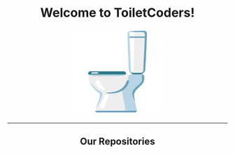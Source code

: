 <h1 align="center">Welcome to ToiletCoders!</h1>
<div align="center">
<img src="https://github.com/ToiletCoders/.github/blob/main/profile/images/toilet.png" width="200" />
</div>
<hr />
<h2 align="center">Our Repositories</h2>
